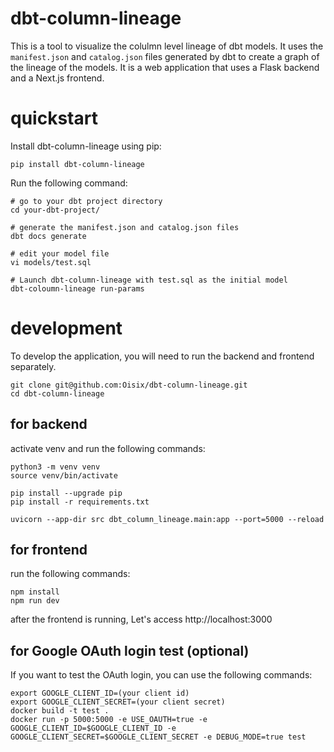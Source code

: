 # dbt-column-lineage
This is a tool to visualize the colulmn level lineage of dbt models. It uses the `manifest.json` and `catalog.json` files generated by dbt to create a graph of the lineage of the models. It is a web application that uses a Flask backend and a Next.js frontend.

# quickstart
Install dbt-column-lineage using pip:
```
pip install dbt-column-lineage
```

Run the following command:
```
# go to your dbt project directory
cd your-dbt-project/

# generate the manifest.json and catalog.json files
dbt docs generate 

# edit your model file
vi models/test.sql

# Launch dbt-column-lineage with test.sql as the initial model
dbt-coloumn-lineage run-params
```

# development

To develop the application, you will need to run the backend and frontend separately.
```
git clone git@github.com:Oisix/dbt-column-lineage.git
cd dbt-column-lineage
```
## for backend

activate venv and run the following commands:
```
python3 -m venv venv
source venv/bin/activate

pip install --upgrade pip
pip install -r requirements.txt

uvicorn --app-dir src dbt_column_lineage.main:app --port=5000 --reload
```

## for frontend

run the following commands:
```
npm install
npm run dev
```
after the frontend is running,
Let's access http://localhost:3000

## for Google OAuth login test (optional)

If you want to test the OAuth login, you can use the following commands:
```
export GOOGLE_CLIENT_ID=(your client id)
export GOOGLE_CLIENT_SECRET=(your client secret)
docker build -t test .
docker run -p 5000:5000 -e USE_OAUTH=true -e GOOGLE_CLIENT_ID=$GOOGLE_CLIENT_ID -e GOOGLE_CLIENT_SECRET=$GOOGLE_CLIENT_SECRET -e DEBUG_MODE=true test
```
